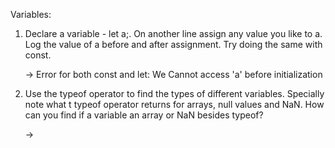 Variables: 

1. Declare a variable - let a;. On another line assign any value you like to a. Log the value of a before and after assignment. Try doing the same with const. 

   -> Error for both const and let: We Cannot access 'a' before initialization

2. Use the typeof operator to find the types of different variables. Specially note what t typeof operator returns for arrays, null values and NaN. How can you find if a variable  an array or NaN besides typeof? 

   -> 